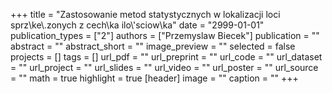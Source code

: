 +++
title = "Zastosowanie metod statystycznych w lokalizacji loci sprz\\ke\\.zonych z cech\\ka ilo\\'sciow\\ka"
date = "2999-01-01"
publication_types = ["2"]
authors = ["Przemyslaw Biecek"]
publication = ""
abstract = ""
abstract_short = ""
image_preview = ""
selected = false
projects = []
tags = []
url_pdf = ""
url_preprint = ""
url_code = ""
url_dataset = ""
url_project = ""
url_slides = ""
url_video = ""
url_poster = ""
url_source = ""
math = true
highlight = true
[header]
image = ""
caption = ""
+++
